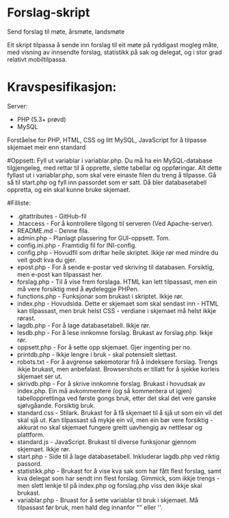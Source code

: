 # Forslag-skript
Send forslag til møte, årsmøte, landsmøte

Eit skript tilpassa å sende inn forslag til eit møte på ryddigast mogleg måte, med visning av innsendte forslag, statistikk på sak og delegat, og i stor grad relativt mobiltilpassa.

# Kravspesifikasjon:
Server:
* PHP (5.3+ prøvd)
* MySQL

Forståelse for PHP, HTML, CSS og litt MySQL, JavaScript for å tilpasse skjemaet meir enn standard

#Oppsett:
Fyll ut variablar i variablar.php. Du må ha ein MySQL-database tilgjengeleg, med rettar til å opprette, slette tabellar og oppføringar. Alt dette fyllast ut i variablar.php, som skal vere einaste filen du treng å tilpasse. Gå så til start.php og fyll inn passordet som er satt. Då bler databasetabell oppretta, og ein skal kunne bruke skjemaet.

#Filliste:
* .gitattributes - GitHub-fil
* .htaccess - For å kontrollere tilgong til serveren (Ved Apache-server).
* README.md - Denne fila.
* admin.php - Planlagt plassering for GUI-oppsett. Tom.
* config.ini.php - Framtidig fil for INI-config.
* config.php - Hovudfil som driftar heile skriptet. Ikkje rør med mindre du veit godt kva du gjer.
* epost.php - For å sende e-postar ved skriving til databasen. Forsiktig, men e-post kan tilpassast her.
* forslag.php - Til å vise frem forslaga. HTML kan lett tilpassast, men ein må vere forsiktig med å øydeleggje PHPen.
* functions.php - Funksjonar som brukast i skriptet. Ikkje rør.
* index.php - Hovudsida. Dette er skjemaet som skal sendast inn - HTML kan tilpassast, men bruk helst CSS - verdiane i skjemaet må helst ikkje rørast.
* lagdb.php - For å lage databasetabell. Ikkje rør.
* lesdb.php - For å lese innkomne forslag. Brukast av forslag.php. Ikkje rør.
* oppsett.php - For å sette opp skjemaet. Gjer ingenting per no.
* printdb.php - Ikkje lengre i bruk - skal potensielt slettast.
* robots.txt - For å avgrense søkemotorar frå å indeksere forslag. Trengs ikkje brukast, men anbefalast. Browsershots er tillatt for å sjekke korleis skjemaet ser ut.
* skrivdb.php - For å skrive innkomne forslag. Brukast i hovudsak av index.php. Ein må avkommentere (og så kommentera ut igjen) tabellopprettinga ved første gongs bruk, etter det skal det vere ganske sjølvgåande. Forsiktig bruk.
* standard.css - Stilark. Brukast for å få skjemaet til å sjå ut som ein vil det skal sjå ut. Kan tilpassast så mykje ein vil, men ein bør vere forsiktig - akkurat no skal skjemaet fungere greitt uavhengig av nettlesar og plattform.
* standard.js - JavaScript. Brukast til diverse funksjonar gjennom skjemaet. Ikkje rør.
* start.php - Side til å lage databasetabell. Inkluderar lagdb.php ved riktig passord.
* statistikk.php - Brukast for å vise kva sak som har fått flest forslag, samt kva delegat som har sendt inn flest forslag. Gimmick, som ikkje trengs - men slett lenkje til på index.php og forslag.php viss den ikkje skal brukast.
* variablar.php - Bruast for å sette variablar til bruk i skjemaet. Må tilpassast før bruk, men hald deg innanfor "" eller ''.
